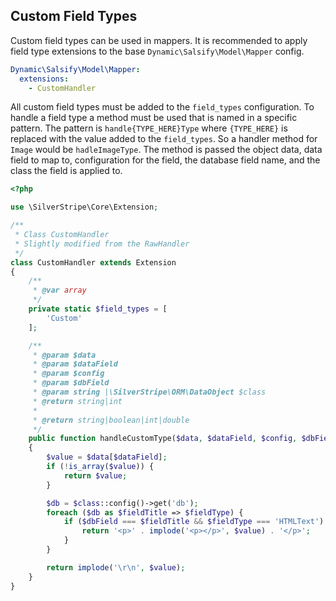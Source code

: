 ## Custom Field Types
Custom field types can be used in mappers. 
It is recommended to apply field type extensions to the base `Dynamic\Salsify\Model\Mapper` config.
```yaml
Dynamic\Salsify\Model\Mapper:
  extensions:
    - CustomHandler
```

All custom field types must be added to the `field_types` configuration.
To handle a field type a method must be used that is named in a specific pattern.
The pattern is `handle{TYPE_HERE}Type` where `{TYPE_HERE}` is replaced with the value added to the `field_types`.
So a handler method for `Image` would be `hadleImageType`.
The method is passed the object data, data field to map to, configuration for the field, the database field name, and the class the field is applied to.

```php
<?php

use \SilverStripe\Core\Extension;

/**
 * Class CustomHandler
 * Slightly modified from the RawHandler
 */
class CustomHandler extends Extension
{
    /**
     * @var array
     */
    private static $field_types = [
        'Custom'
    ];

    /**
     * @param $data
     * @param $dataField
     * @param $config
     * @param $dbField
     * @param string |\SilverStripe\ORM\DataObject $class
     * @return string|int
     *
     * @return string|boolean|int|double
     */
    public function handleCustomType($data, $dataField, $config, $dbField, $class)
    {
        $value = $data[$dataField];
        if (!is_array($value)) {
            return $value;
        }

        $db = $class::config()->get('db');
        foreach ($db as $fieldTitle => $fieldType) {
            if ($dbField === $fieldTitle && $fieldType === 'HTMLText') {
                return '<p>' . implode('<p></p>', $value) . '</p>';
            }
        }

        return implode('\r\n', $value);
    }
}

```

